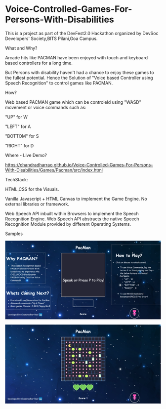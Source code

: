 # Voice-Controlled-Games-For-Persons-With-Disabilities

This is a project as part of the DevFest2.0 Hackathon organized by DevSoc Developers' Society,BITS Pilani,Goa Campus.

What and Why?

Arcade hits like PACMAN have been enjoyed with touch and keyboard based controllers for a long time.

But Persons with disability haven't had a chance to enjoy these games to the fullest potential.
Hence the Solution of "Voice based Controller using Speech Recognition" to control games like PACMAN.

How?

Web based PACMAN game which can be controleld using  "WASD" movement or voice commands such as:

"UP" for W

"LEFT" for A

"BOTTOM" for S

"RIGHT" for D

Where - Live Demo?

https://chandradharrao.github.io/Voice-Controlled-Games-For-Persons-With-Disabilities/Games/Pacman/src/index.html

TechStack:

HTML,CSS for the Visuals.

Vanilla Javascript + HTML Canvas to implement the Game Engine.
No external libraries or framework.

Web Speech API inbuilt within Browsers to implement the Speech Recognition Engine.
Web Speech API abstracts the native Speech Recognition Module provided by different Operating Systems.

Samples

![plot](./Games/Pacman/assets/sample1.png)

![plot](./Games/Pacman/assets/sample2.png)

